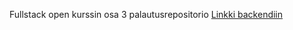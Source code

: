 Fullstack open kurssin osa 3 palautusrepositorio
[Linkki backendiin](https://puhl-backend.onrender.com)
